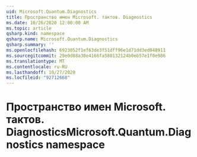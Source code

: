 ```yaml
---
uid: Microsoft.Quantum.Diagnostics
title: Пространство имен Microsoft. тактов. Diagnostics
ms.date: 10/26/2020 12:00:00 AM
ms.topic: article
qsharp.kind: namespace
qsharp.name: Microsoft.Quantum.Diagnostics
qsharp.summary: ''
ms.openlocfilehash: 6923052f1ef63de3f51dff96e1d71dd3ed048911
ms.sourcegitcommit: 29e0d88a30e4166fa580132124b0eb57e1f0e986
ms.translationtype: MT
ms.contentlocale: ru-RU
ms.lasthandoff: 10/27/2020
ms.locfileid: "92712668"
---
```

# <a name="microsoftquantumdiagnostics-namespace"></a><span data-ttu-id="48f9f-102">Пространство имен Microsoft. тактов. Diagnostics</span><span class="sxs-lookup"><span data-stu-id="48f9f-102">Microsoft.Quantum.Diagnostics namespace</span></span>



